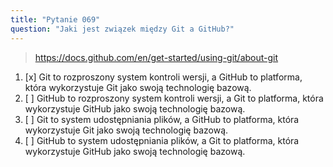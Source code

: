 ```yaml
---
title: "Pytanie 069"
question: "Jaki jest związek między Git a GitHub?"
---
```



> https://docs.github.com/en/get-started/using-git/about-git
1. [x] Git to rozproszony system kontroli wersji, a GitHub to platforma, która wykorzystuje Git jako swoją technologię bazową.
1. [ ] GitHub to rozproszony system kontroli wersji, a Git to platforma, która wykorzystuje GitHub jako swoją technologię bazową.
1. [ ] Git to system udostępniania plików, a GitHub to platforma, która wykorzystuje Git jako swoją technologię bazową.
1. [ ] GitHub to system udostępniania plików, a Git to platforma, która wykorzystuje GitHub jako swoją technologię bazową.
